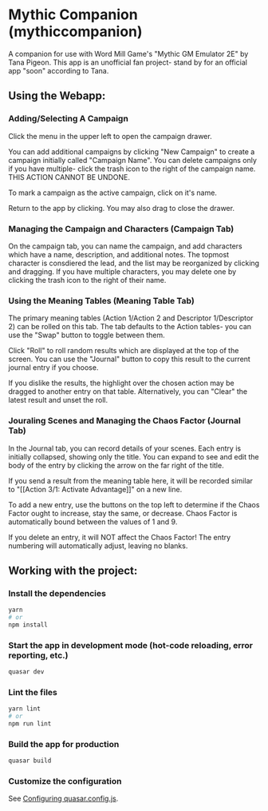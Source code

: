 # Mythic Companion (mythiccompanion)

A companion for use with Word Mill Game's "Mythic GM Emulator 2E" by Tana Pigeon. This app is an unofficial fan project- stand by for an official app "soon" according to Tana.

## Using the Webapp:

### Adding/Selecting A Campaign

Click the menu in the upper left to open the campaign drawer.

You can add additional campaigns by clicking "New Campaign" to create a campaign initially called "Campaign Name". You can delete campaigns only if you have multiple- click the trash icon to the right of the campaign name. THIS ACTION CANNOT BE UNDONE.

To mark a campaign as the active campaign, click on it's name.

Return to the app by clicking. You may also drag to close the drawer.

### Managing the Campaign and Characters (Campaign Tab)

On the campaign tab, you can name the campaign, and add characters which have a name, description, and additional notes. The topmost character is consdiered the lead, and the list may be reorganized by clicking and dragging. If you have multiple characters, you may delete one by clicking the trash icon to the right of their name.

### Using the Meaning Tables (Meaning Table Tab)

The primary meaning tables (Action 1/Action 2 and Descriptor 1/Descriptor 2) can be rolled on this tab. The tab defaults to the Action tables- you can use the "Swap" button to toggle between them.

Click "Roll" to roll random results which are displayed at the top of the screen. You can use the "Journal" button to copy this result to the current journal entry if you choose.

If you dislike the results, the highlight over the chosen action may be dragged to another entry on that table. Alternatively, you can "Clear" the latest result and unset the roll.

### Jouraling Scenes and Managing the Chaos Factor (Journal Tab)

In the Journal tab, you can record details of your scenes. Each entry is initially collapsed, showing only the title. You can expand to see and edit the body of the entry by clicking the arrow on the far right of the title.

If you send a result from the meaning table here, it will be recorded similar to "\[\[Action 3/1: Activate Advantage]]" on a new line.

To add a new entry, use the buttons on the top left to determine if the Chaos Factor ought to increase, stay the same, or decrease. Chaos Factor is automatically bound between the values of 1 and 9.

If you delete an entry, it will NOT affect the Chaos Factor! The entry numbering will automatically adjust, leaving no blanks.

## Working with the project:

### Install the dependencies
```bash
yarn
# or
npm install
```

### Start the app in development mode (hot-code reloading, error reporting, etc.)
```bash
quasar dev
```


### Lint the files
```bash
yarn lint
# or
npm run lint
```



### Build the app for production
```bash
quasar build
```

### Customize the configuration
See [Configuring quasar.config.js](https://v2.quasar.dev/quasar-cli-webpack/quasar-config-js).
